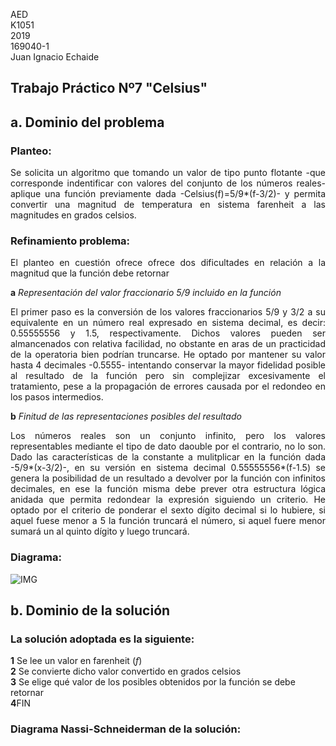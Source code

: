 AED <br>
K1051 <br>
2019 <br>
169040-1 <br>
Juan Ignacio Echaide	

## Trabajo Práctico Nº7 "Celsius"

## <strong>a</strong>. Dominio del problema
### Planteo:
<P ALIGN="justify">Se solicita un algoritmo que tomando un valor de tipo punto flotante -que corresponde indentificar con valores del conjunto de los números reales- aplique una función previamente dada -Celsius(f)=5/9*(f-3/2)- y permita convertir una magnitud de temperatura en sistema farenheit a las magnitudes en grados celsios.

### Refinamiento problema:
<P ALIGN="justify">El planteo en cuestión ofrece ofrece dos dificultades en relación a la magnitud que la función debe retornar

<strong>a</strong> <i>Representación del valor fraccionario 5/9 incluido en la función </i>

  
<P ALIGN="justify"> El primer paso es la conversión de los valores fraccionarios 5/9 y 3/2 a su equivalente en un número real expresado en sistema decimal, es decir: 0.55555556 y 1.5, respectivamente. Dichos valores pueden ser almancenados con relativa facilidad, no obstante en aras de un practicidad de la operatoria bien podrían truncarse. 
  He optado por mantener su valor hasta 4 decimales -0.5555- intentando conservar la mayor fidelidad posible al resultado de la función pero sin complejizar excesivamente el tratamiento, pese a la propagación de errores causada por el redondeo en los pasos intermedios.  
  
<strong>b</strong> <i>Finitud de las representaciones posibles del resultado </i> 

<P ALIGN="justify">Los números reales son un conjunto infinito, pero los valores representables mediante el tipo de dato daouble por el contrario, no lo son. Dado las características de la constante a mulitplicar en la función dada -5/9*(x-3/2)-, en su versión en sistema decimal 0.55555556*(f-1.5) se genera la posibilidad de un resultado a devolver por la función con infinitos decimales, en ese la función misma debe prever otra estructura lógica anidada que permita redondear la expresión siguiendo un criterio.
  He optado por el criterio de ponderar el sexto dígito decimal si lo hubiere, si aquel fuese menor a 5 la función truncará el número, si aquel fuere menor sumará un al quinto dígito y luego truncará.  
  
  

### Diagrama:
![IMG](https://user-images.githubusercontent.com/43832189/57878692-f7842600-77f0-11e9-8aec-77436807c872.png)


## <strong>b</strong>. Dominio de la solución
### La solución adoptada es la siguiente:

<strong>1</strong>  Se lee un valor en farenheit (<i>f</i>) </br>
<strong>2</strong>  Se convierte dicho valor convertido en grados celsios </br>
<strong>3</strong> Se elige qué valor de los posibles obtenidos por la función se debe retornar </br>
<strong>4</strong>FIN

### Diagrama Nassi-Schneiderman de la solución:



